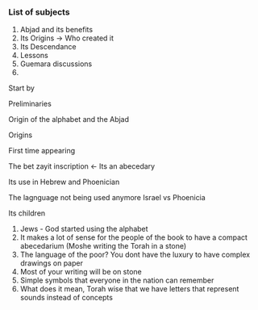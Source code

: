 ### List of subjects

1. Abjad and its benefits
2. Its Origins -> Who created it
3. Its Descendance
4. Lessons
5. Guemara discussions
6. 



Start by 

Preliminaries

Origin of the alphabet and the Abjad

Origins

First time appearing 

The bet zayit inscription <- Its an abecedary

Its use in Hebrew and Phoenician

The lagnguage not being used anymore Israel vs Phoenicia

Its children

1. Jews - God started using the alphabet
2. It makes a lot of sense for the people of the book to have a compact abecedarium (Moshe writing the Torah in a stone)
3. The language of the poor? You dont have the luxury to have complex drawings on paper
4. Most of your writing will be on stone
5. Simple symbols that everyone in the nation can remember
6. What does it mean, Torah wise that we have letters that represent sounds instead of concepts

